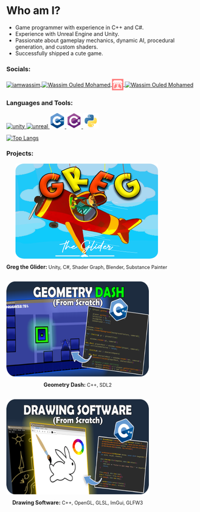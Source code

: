 # **Who am I?**

- Game programmer with experience in C++ and C#.
- Experience with Unreal Engine and Unity.
- Passionate about gameplay mechanics, dynamic AI, procedural generation, and custom shaders.
- Successfully shipped a cute game.

<h3 align="left">Socials:</h3>
<p align="left">
  <a href="https://www.youtube.com/channel/UC2QMwZIIqTGPIH0ZSqWJ1EQ" target="blank">
    <img align="center" src="https://raw.githubusercontent.com/rahuldkjain/github-profile-readme-generator/master/src/images/icons/Social/youtube.svg" alt="iamwassim" height="30" width="40" />
  </a>
  <a href="https://www.linkedin.com/in/wassim-ouled-mohamed/" target="_blank">
    <img align="center" src="https://github.com/dheereshagrwal/colored-icons/blob/master/public/logos/linkedin/linkedin.svg" alt="Wassim Ouled Mohamed" height="30" width="40" />
  </a>
  <a href="https://iamwassim.itch.io" target="_blank">
    <img align="center" src="https://github.com/itchio/itch/blob/master/src/static/images/logos/itchio-textless-pink.svg" alt="Wassim Ouled Mohamed" height="30" width="30" />
  </a>
  <a href="mailto:wassimcontact@proton.me" target="_blank">
    <img align="center" src="https://purepng.com/public/uploads/large/purepng.com-mail-iconsymbolsiconsapple-iosiosios-8-iconsios-8-721522596075clftr.png" alt="Wassim Ouled Mohamed" height="40" width="40" />
  </a>
</p>


<h3 align="left">Languages and Tools:</h3>
<p align="left"> 
  <a href="https://unity.com/" target="_blank" rel="noreferrer"> 
    <img src="https://static.wikia.nocookie.net/logopedia/images/c/ce/Unity_%28Icon%29.svg/revision/latest?cb=20210722101017" alt="unity" width="40" height="40"/> 
  </a> 
  <a href="https://unrealengine.com/" target="_blank" rel="noreferrer"> 
    <img src="https://cdn2.steamgriddb.com/logo_thumb/598fb37d8e3a1f127b3ba7700febc92e.png" alt="unreal" width="40" height="40"/> 
  </a> 
  <a href="https://www.w3schools.com/cpp/" target="_blank" rel="noreferrer"> 
    <img src="https://raw.githubusercontent.com/devicons/devicon/master/icons/cplusplus/cplusplus-original.svg" alt="cplusplus" width="40" height="40"/> 
  </a> 
  <a href="https://www.w3schools.com/cs/" target="_blank" rel="noreferrer"> 
    <img src="https://raw.githubusercontent.com/devicons/devicon/master/icons/csharp/csharp-original.svg" alt="csharp" width="40" height="40"/> 
  </a> 
  <a href="https://www.python.org" target="_blank" rel="noreferrer"> 
    <img src="https://raw.githubusercontent.com/devicons/devicon/master/icons/python/python-original.svg" alt="python" width="40" height="40"/> 
  </a> 
</p>

[![Top Langs](https://github-readme-stats.vercel.app/api/top-langs/?username=wassimcodes&layout=compact)](https://github.com/wassimcodes/github-readme-stats)

<h3 align="left">Projects:</h3>
<div style="display: flex; flex-wrap: wrap; gap: 20px; text-align: center;">
  <div>
    <a href="https://iamwassim.itch.io/greg-the-glider" target="_blank">
      <img src="https://github.com/wassimcodes/wassimcodes/blob/main/Resources/GregCover2-modified.png?raw=true" alt="Greg the Glider" width="375" height="250" />
    </a>
    <h4 style="margin: 10px 0; font-weight: bold;">
      Greg the Glider: 
      <span style="font-weight: normal; font-size: 0.9em;">Unity, C#, Shader Graph, Blender, Substance Painter</span>
    </h4>
  </div>
  <div>
    <a href="https://www.youtube.com/watch?v=LXDMVYJXyZs" target="_blank">
      <img src="https://github.com/wassimcodes/wassimcodes/blob/main/Resources/GeometryDash111-modified.png" alt="Geometry Dash Tribute" width="375" height="250" />
    </a>
    <h4 style="margin: 10px 0; font-weight: bold;">
      <a href="https://github.com/wassimcodes/GeometryDashSDL2" target="_blank" style="color: inherit; text-decoration: none;">
        Geometry Dash:
      </a>
      <span style="font-weight: normal; font-size: 0.9em;">C++, SDL2</span>
    </h4>
  </div>
  <div>
    <a href="https://www.youtube.com/watch?v=UJ8tBZ8AvoI" target="_blank">
      <img src="https://github.com/wassimcodes/wassimcodes/blob/main/Resources/DrawingSoftware-modified.png" alt="Drawing Software" width="375" height="250" />
    </a>
    <h4 style="margin: 10px 0; font-weight: bold;">
      <a href="https://github.com/wassimcodes/DrawingSoftware" target="_blank" style="color: inherit; text-decoration: none;">
        Drawing Software:
      </a>
      <span style="font-weight: normal; font-size: 0.9em;">C++, OpenGL, GLSL, ImGui, GLFW3</span>
    </h4>
  </div>
</div>




